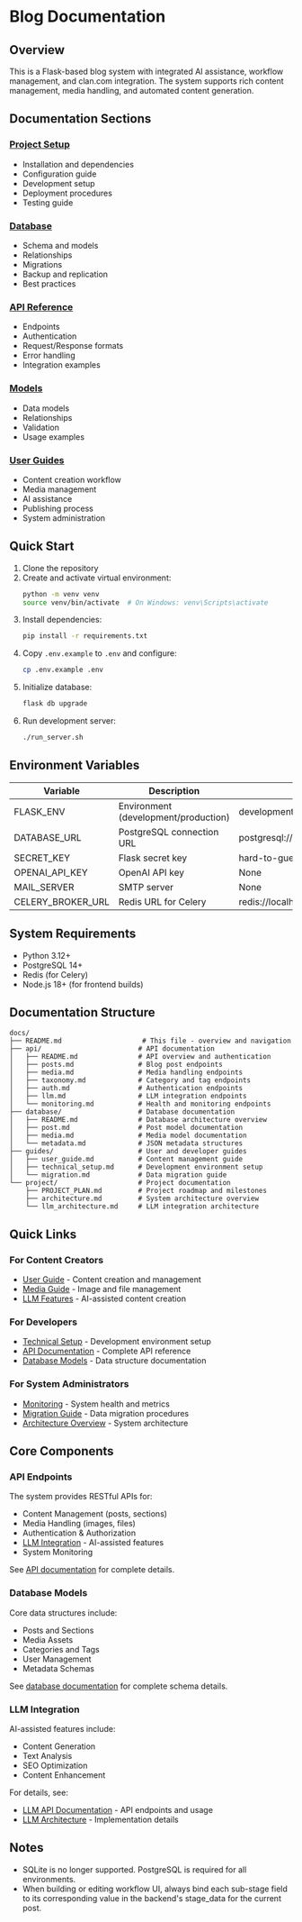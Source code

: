 # Blog Documentation

## Overview
This is a Flask-based blog system with integrated AI assistance, workflow management, and clan.com integration. The system supports rich content management, media handling, and automated content generation.

## Documentation Sections

### [Project Setup](project/README.md)
- Installation and dependencies
- Configuration guide
- Development setup
- Deployment procedures
- Testing guide

### [Database](database/README.md)
- Schema and models
- Relationships
- Migrations
- Backup and replication
- Best practices

### [API Reference](api/README.md)
- Endpoints
- Authentication
- Request/Response formats
- Error handling
- Integration examples

### [Models](models/README.md)
- Data models
- Relationships
- Validation
- Usage examples

### [User Guides](guides/README.md)
- Content creation workflow
- Media management
- AI assistance
- Publishing process
- System administration

## Quick Start

1. Clone the repository
2. Create and activate virtual environment:
   ```bash
   python -m venv venv
   source venv/bin/activate  # On Windows: venv\Scripts\activate
   ```
3. Install dependencies:
   ```bash
   pip install -r requirements.txt
   ```
4. Copy `.env.example` to `.env` and configure:
   ```bash
   cp .env.example .env
   ```
5. Initialize database:
   ```bash
   flask db upgrade
   ```
6. Run development server:
   ```bash
   ./run_server.sh
   ```

## Environment Variables

| Variable | Description | Default |
|----------|-------------|---------|
| FLASK_ENV | Environment (development/production) | development |
| DATABASE_URL | PostgreSQL connection URL | postgresql://postgres:postgres@localhost/blog |
| SECRET_KEY | Flask secret key | hard-to-guess-string |
| OPENAI_API_KEY | OpenAI API key | None |
| MAIL_SERVER | SMTP server | None |
| CELERY_BROKER_URL | Redis URL for Celery | redis://localhost:6379/0 |

## System Requirements
- Python 3.12+
- PostgreSQL 14+
- Redis (for Celery)
- Node.js 18+ (for frontend builds)

## Documentation Structure

```
docs/
├── README.md                    # This file - overview and navigation
├── api/                        # API documentation
│   ├── README.md               # API overview and authentication
│   ├── posts.md                # Blog post endpoints
│   ├── media.md                # Media handling endpoints
│   ├── taxonomy.md             # Category and tag endpoints
│   ├── auth.md                 # Authentication endpoints
│   ├── llm.md                  # LLM integration endpoints
│   └── monitoring.md           # Health and monitoring endpoints
├── database/                   # Database documentation
│   ├── README.md               # Database architecture overview
│   ├── post.md                 # Post model documentation
│   ├── media.md                # Media model documentation
│   └── metadata.md             # JSON metadata structures
├── guides/                     # User and developer guides
│   ├── user_guide.md           # Content management guide
│   ├── technical_setup.md      # Development environment setup
│   └── migration.md            # Data migration guide
└── project/                    # Project documentation
    ├── PROJECT_PLAN.md         # Project roadmap and milestones
    ├── architecture.md         # System architecture overview
    └── llm_architecture.md     # LLM integration architecture
```

## Quick Links

### For Content Creators
- [User Guide](guides/user_guide.md) - Content creation and management
- [Media Guide](api/media.md) - Image and file management
- [LLM Features](api/llm.md) - AI-assisted content creation

### For Developers
- [Technical Setup](guides/technical_setup.md) - Development environment setup
- [API Documentation](api/README.md) - Complete API reference
- [Database Models](database/README.md) - Data structure documentation

### For System Administrators
- [Monitoring](api/monitoring.md) - System health and metrics
- [Migration Guide](guides/migration.md) - Data migration procedures
- [Architecture Overview](project/architecture.md) - System architecture

## Core Components

### API Endpoints
The system provides RESTful APIs for:
- Content Management (posts, sections)
- Media Handling (images, files)
- Authentication & Authorization
- [LLM Integration](api/llm.md) - AI-assisted features
- System Monitoring

See [API documentation](api/README.md) for complete details.

### Database Models
Core data structures include:
- Posts and Sections
- Media Assets
- Categories and Tags
- User Management
- Metadata Schemas

See [database documentation](database/README.md) for complete schema details.

### LLM Integration
AI-assisted features include:
- Content Generation
- Text Analysis
- SEO Optimization
- Content Enhancement

For details, see:
- [LLM API Documentation](api/llm.md) - API endpoints and usage
- [LLM Architecture](project/llm_architecture.md) - Implementation details

## Notes
- SQLite is no longer supported. PostgreSQL is required for all environments.
- When building or editing workflow UI, always bind each sub-stage field to its corresponding value in the backend's stage_data for the current post. 